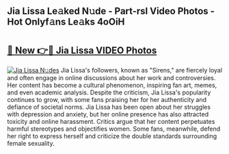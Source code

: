 ## Jia Lissa Le𝚊ked N𝚞de - Part-rsl Video Photos - Hot Onlyf𝚊ns Le𝚊ks 4oOiH

# <h2><a href="http://ac26014.deff.icu/?id=Jia+Lissa">🔗 New 👉🔴 Jia Lissa VIDEO Photos</a></h2>

[![Jia Lissa N𝚞des](https://i.imgur.com/rIISA9y.gif)](http://ac26014.deff.icu/?id=Jia+Lissa)
Jia Lissa's followers, known as "Sirens," are fiercely loyal and often engage in online discussions about her work and controversies. Her content has become a cultural phenomenon, inspiring fan art, memes, and even academic analysis. Despite the criticism, Jia Lissa's popularity continues to grow, with some fans praising her for her authenticity and defiance of societal norms. Jia Lissa has been open about her struggles with depression and anxiety, but her online presence has also attracted toxicity and online harassment. Critics argue that her content perpetuates harmful stereotypes and objectifies women. Some fans, meanwhile, defend her right to express herself and criticize the double standards surrounding female sexuality.
